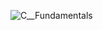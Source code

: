 ![C__Fundamentals](https://user-images.githubusercontent.com/76437069/111924063-3d743a00-8aab-11eb-8b6b-74c373bbfd93.png)
